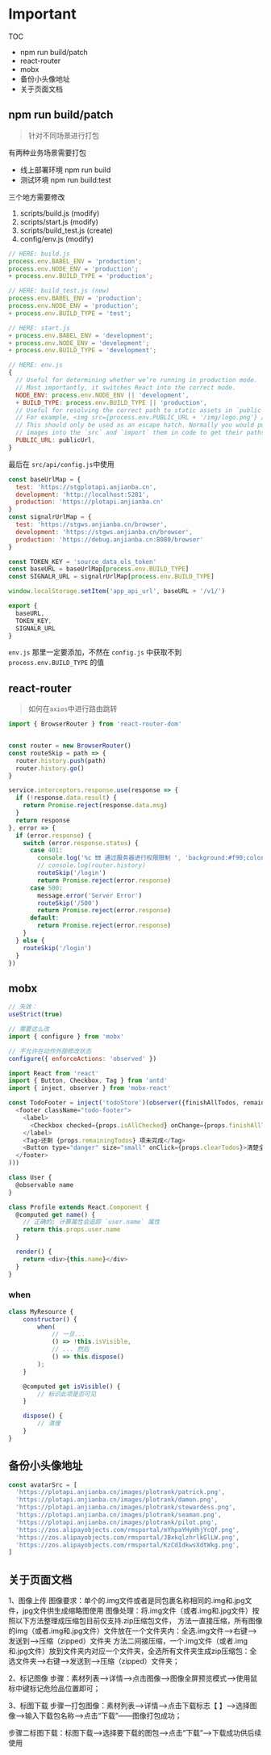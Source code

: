 # Important

TOC

* npm run build/patch
* react-router
* mobx
* 备份小头像地址
* 关于页面文档

## npm run build/patch

> 针对不同场景进行打包

有两种业务场景需要打包

* 线上部署环境  npm run build
* 测试环境      npm run build:test

三个地方需要修改

1. scripts/build.js (modify)
2. scripts/start.js (modify)
3. scripts/build_test.js (create)
4. config/env.js (modify)

```js 重要需改
// HERE: build.js
process.env.BABEL_ENV = 'production';
process.env.NODE_ENV = 'production';
+ process.env.BUILD_TYPE = 'production';

// HERE: build_test.js (new)
process.env.BABEL_ENV = 'production';
process.env.NODE_ENV = 'production';
+ process.env.BUILD_TYPE = 'test';

// HERE: start.js
+ process.env.BABEL_ENV = 'development';
+ process.env.NODE_ENV = 'development';
+ process.env.BUILD_TYPE = 'development';

// HERE: env.js
{
  // Useful for determining whether we’re running in production mode.
  // Most importantly, it switches React into the correct mode.
  NODE_ENV: process.env.NODE_ENV || 'development',
  + BUILD_TYPE: process.env.BUILD_TYPE || 'production',
  // Useful for resolving the correct path to static assets in `public`.
  // For example, <img src={process.env.PUBLIC_URL + '/img/logo.png'} />.
  // This should only be used as an escape hatch. Normally you would put
  // images into the `src` and `import` them in code to get their paths.
  PUBLIC_URL: publicUrl,
}
```

最后在 `src/api/config.js`中使用

```js
const baseUrlMap = {
  test: 'https://stgplotapi.anjianba.cn',
  development: 'http://localhost:5281',
  production: 'https://plotapi.anjianba.cn'
}
const signalrUrlMap = {
  test: 'https://stgws.anjianba.cn/browser',
  development: 'https://stgws.anjianba.cn/browser',
  production: 'https://debug.anjianba.cn:8080/browser'
}

const TOKEN_KEY = 'source_data_ols_token'
const baseURL = baseUrlMap[process.env.BUILD_TYPE]
const SIGNALR_URL = signalrUrlMap[process.env.BUILD_TYPE]

window.localStorage.setItem('app_api_url', baseURL + '/v1/')

export {
  baseURL,
  TOKEN_KEY,
  SIGNALR_URL
}
```

`env.js` 那里一定要添加，不然在 `config.js` 中获取不到 `process.env.BUILD_TYPE` 的值

## react-router

> 如何在`axios`中进行路由跳转

```js
import { BrowserRouter } from 'react-router-dom'


const router = new BrowserRouter()
const routeSkip = path => {
  router.history.push(path)
  router.history.go()
}

service.interceptors.response.use(response => {
  if (!response.data.result) {
    return Promise.reject(response.data.msg)
  }
  return response
}, error => {
  if (error.response) {
    switch (error.response.status) {
      case 401:
        console.log('%c ❗❗❗ 通过服务器进行权限限制 ', 'background:#f90;color:#555')
        // console.log(router.history)
        routeSkip('/login')
        return Promise.reject(error.response)
      case 500:
        message.error('Server Error')
        routeSkip('/500')
        return Promise.reject(error.response)
      default:
        return Promise.reject(error.response)
    }
  } else {
    routeSkip('/login')
  }
})
```

## mobx

```js csdn上面也会过期
// 失效：
useStrict(true)

// 需要这么改
import { configure } from 'mobx'

// 不允许在动作外部修改状态
configure({ enforceActions: 'observed' })

```

```js TodoFooter也可以这么写
import React from 'react'
import { Button, Checkbox, Tag } from 'antd'
import { inject, observer } from 'mobx-react'

const TodoFooter = inject('todoStore')(observer({finishAllTodos, remainingTodos, clearTodos} => (
  <footer className="todo-footer">
    <label>
      <Checkbox checked={props.isAllChecked} onChange={props.finishAllTodos.bind(this)}></Checkbox>
    </label>
    <Tag>还剩 {props.remainingTodos} 项未完成</Tag>
    <Button type="danger" size="small" onClick={props.clearTodos}>清楚全部已完成</Button>
  </footer>
)))
```

```js 可以在组件里面实时计算想要的值
class User {
  @observable name
}

class Profile extends React.Component {
  @computed get name() {
    // 正确的; 计算属性会追踪 `user.name` 属性
    return this.props.user.name
  }

  render() {
    return <div>{this.name}</div>
  }
}
```

### when

```js
class MyResource {
    constructor() {
        when(
            // 一旦...
            () => !this.isVisible,
            // ... 然后
            () => this.dispose()
        );
    }

    @computed get isVisible() {
        // 标识此项是否可见
    }

    dispose() {
        // 清理
    }
}
```

## 备份小头像地址

```js
const avatarSrc = [
  'https://plotapi.anjianba.cn/images/plotrank/patrick.png',
  'https://plotapi.anjianba.cn/images/plotrank/damon.png',
  'https://plotapi.anjianba.cn/images/plotrank/stewardess.png',
  'https://plotapi.anjianba.cn/images/plotrank/seaman.png',
  'https://plotapi.anjianba.cn/images/plotrank/pilot.png',
  'https://zos.alipayobjects.com/rmsportal/mYhpaYHyHhjYcQf.png',
  'https://zos.alipayobjects.com/rmsportal/JBxkqlzhrlkGlLW.png',
  'https://zos.alipayobjects.com/rmsportal/KzCdIdkwsXdtWkg.png',
]
```

## 关于页面文档

1、图像上传
图像要求：单个的.img文件或者是同包裹名称相同的.img和.jpg文件，jpg文件供生成缩略图使用
图像处理：将.img文件（或者.img和.jpg文件）按照以下方法整理成压缩包目前仅支持.zip压缩包文件，
方法一直接压缩，所有图像的img（或者.img和.jpg文件）文件放在一个文件夹内：全选.img文件—>右键—>发送到—>压缩（zipped）文件夹
方法二间接压缩，一个.img文件（或者.img和.jpg文件）放到文件夹内对应一个文件夹，全选所有文件夹生成zip压缩包：全选文件夹—>右键—>发送到—>压缩（zipped）文件夹；

2、标记图像
步骤：素材列表——>详情——>点击图像——>图像全屏预览模式——>使用鼠标中键标记危险品位置即可；

3、标图下载
步骤一打包图像：素材列表——>详情——>点击下载标志【 】——>选择图像——>输入下载包名称——>点击“下载”——图像打包成功；

步骤二标图下载：标图下载——>选择要下载的图包——>点击“下载”——>下载成功供后续使用

